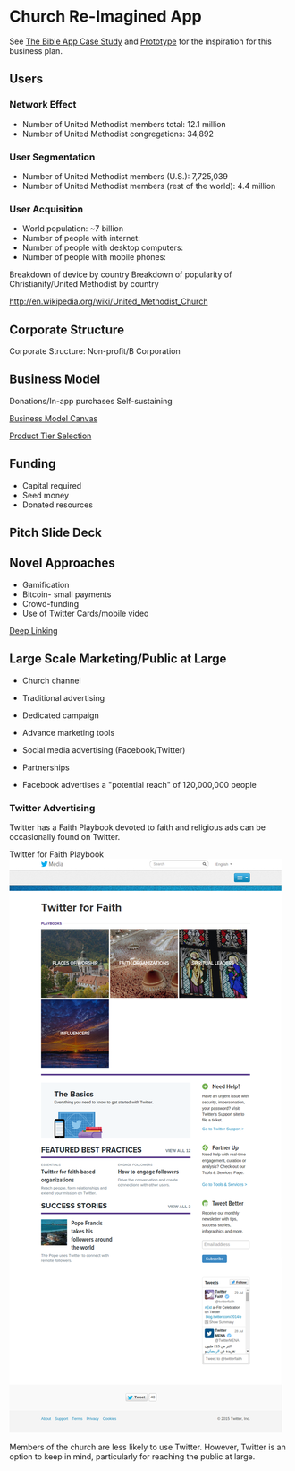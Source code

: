 # Church Re-Imagined App

See [The Bible App Case Study](the_bible_app_case_study.md) and [Prototype](prototype.md) for the inspiration for this business plan.

## Users

### Network Effect
* Number of United Methodist members total: 12.1 million
* Number of United Methodist congregations: 34,892

### User Segmentation
* Number of United Methodist members (U.S.): 7,725,039
* Number of United Methodist members (rest of the world): 4.4 million

### User Acquisition

* World population: ~7 billion
* Number of people with internet: 
* Number of people with desktop computers:
* Number of people with mobile phones:

Breakdown of device by country
Breakdown of popularity of Christianity/United Methodist by country

http://en.wikipedia.org/wiki/United_Methodist_Church

## Corporate Structure

Corporate Structure: Non-profit/B Corporation

## Business Model

Donations/In-app purchases
Self-sustaining

[Business Model Canvas](http://www.businessmodelgeneration.com/downloads/business_model_canvas_poster.pdf)

[Product Tier Selection](https://camo.githubusercontent.com/a4b7ee4a662786d0af4c1eacb9b8b7bdd9eb6e6d/687474703a2f2f692e696d6775722e636f6d2f7139594e4939542e706e67)

## Funding
* Capital required
* Seed money
* Donated resources

## Pitch Slide Deck

## Novel Approaches
* Gamification
* Bitcoin- small payments
* Crowd-funding
* Use of Twitter Cards/mobile video

[Deep Linking](http://en.wikipedia.org/wiki/Mobile_deep_linking)

## Large Scale Marketing/Public at Large

* Church channel
* Traditional advertising
* Dedicated campaign
* Advance marketing tools
* Social media advertising (Facebook/Twitter)
* Partnerships

* Facebook advertises a "potential reach" of 120,000,000 people

### Twitter Advertising

Twitter has a Faith Playbook devoted to faith and religious ads can be occasionally found on Twitter. 

Twitter for Faith Playbook
![](new-marketing-strategy/twitter-for-faith-playbook.png)

Members of the church are less likely to use Twitter. However, Twitter is an option to keep in mind, particularly for reaching the public at large. 

